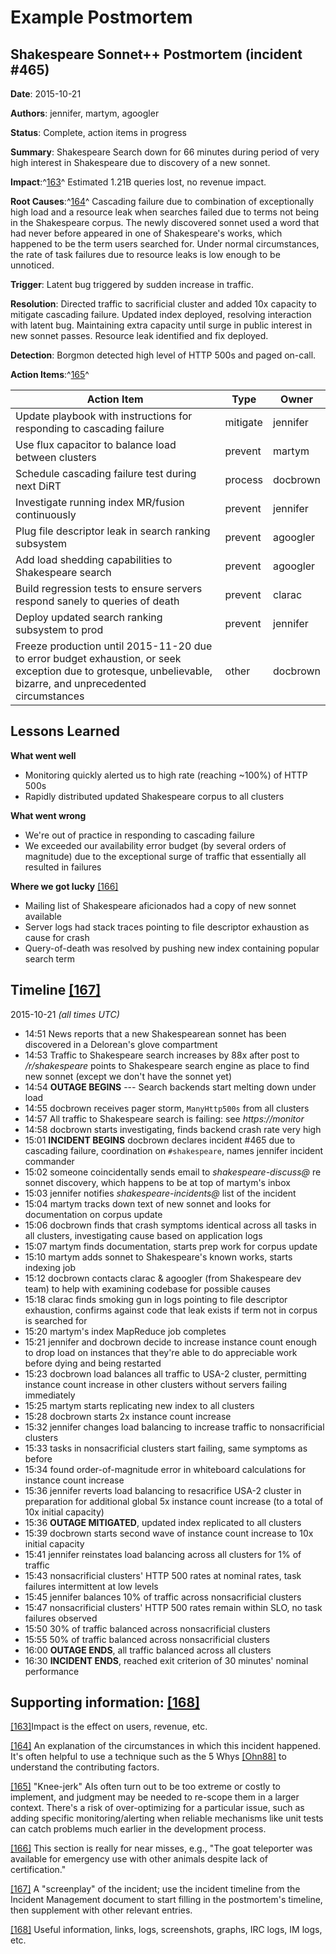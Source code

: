 Example Postmortem
==================

Shakespeare Sonnet++ Postmortem (incident #465)
-----------------------------------------------

**Date**: 2015-10-21

**Authors**: jennifer, martym, agoogler

**Status**: Complete, action items in progress

**Summary**: Shakespeare Search down for 66 minutes during period of very high interest in Shakespeare due to discovery of a new sonnet.

**Impact**:^[163](https://sre.google/sre-book/example-postmortem/#id-gA2uwFdcDB)^ Estimated 1.21B queries lost, no revenue impact.

**Root Causes**:^[164](https://sre.google/sre-book/example-postmortem/#id-YAJuMt7iQW)^ Cascading failure due to combination of exceptionally high load and a resource leak when searches failed due to terms not being in the Shakespeare corpus. The newly discovered sonnet used a word that had never before appeared in one of Shakespeare's works, which happened to be the term users searched for. Under normal circumstances, the rate of task failures due to resource leaks is low enough to be unnoticed.

**Trigger**: Latent bug triggered by sudden increase in traffic.

**Resolution**: Directed traffic to sacrificial cluster and added 10x capacity to mitigate cascading failure. Updated index deployed, resolving interaction with latent bug. Maintaining extra capacity until surge in public interest in new sonnet passes. Resource leak identified and fix deployed.

**Detection**: Borgmon detected high level of HTTP 500s and paged on-call.

**Action Items**:^[165](https://sre.google/sre-book/example-postmortem/#id-lM2ulFwsKD)^

| Action Item                                                                                                                                                   | Type     | Owner    |
|---------------------------------------------------------------------------------------------------------------------------------------------------------------|----------|----------|
| Update playbook with instructions for responding to cascading failure                                                                                         | mitigate | jennifer |
| Use flux capacitor to balance load between clusters                                                                                                           | prevent  | martym   |
| Schedule cascading failure test during next DiRT                                                                                                              | process  | docbrown |
| Investigate running index MR/fusion continuously                                                                                                              | prevent  | jennifer |
| Plug file descriptor leak in search ranking subsystem                                                                                                         | prevent  | agoogler |
| Add load shedding capabilities to Shakespeare search                                                                                                          | prevent  | agoogler |
| Build regression tests to ensure servers respond sanely to queries of death                                                                                   | prevent  | clarac   |
| Deploy updated search ranking subsystem to prod                                                                                                               | prevent  | jennifer |
| Freeze production until 2015-11-20 due to error budget exhaustion, or seek exception due to grotesque, unbelievable, bizarre, and unprecedented circumstances | other    | docbrown |


Lessons Learned
---------------

**What went well**

-   Monitoring quickly alerted us to high rate (reaching ~100%) of HTTP 500s
-   Rapidly distributed updated Shakespeare corpus to all clusters

**What went wrong**

-   We're out of practice in responding to cascading failure
-   We exceeded our availability error budget (by several orders of magnitude) due to the exceptional surge of traffic that essentially all resulted in failures

**Where we got lucky** [[166]](https://sre.google/sre-book/example-postmortem/#id-mX2uoSWSotMfzG)

-   Mailing list of Shakespeare aficionados had a copy of new sonnet available
-   Server logs had stack traces pointing to file descriptor exhaustion as cause for crash
-   Query-of-death was resolved by pushing new index containing popular search term

Timeline [[167]](https://sre.google/sre-book/example-postmortem/#id-N1KFnSNSAS9a)
--------------------------------------------------------------------------------

2015-10-21 *(all times UTC)*

-   14:51 News reports that a new Shakespearean sonnet has been discovered in a Delorean's glove compartment
-   14:53 Traffic to Shakespeare search increases by 88x after post to */r/shakespeare* points to Shakespeare search engine as place to find new sonnet (except we don't have the sonnet yet)
-   14:54 **OUTAGE BEGINS** --- Search backends start melting down under load
-   14:55 docbrown receives pager storm, `ManyHttp500s` from all clusters
-   14:57 All traffic to Shakespeare search is failing: see *https://monitor*
-   14:58 docbrown starts investigating, finds backend crash rate very high
-   15:01 **INCIDENT BEGINS** docbrown declares incident #465 due to cascading failure, coordination on `#shakespeare`, names jennifer incident commander
-   15:02 someone coincidentally sends email to *shakespeare-discuss@* re sonnet discovery, which happens to be at top of martym's inbox
-   15:03 jennifer notifies *shakespeare-incidents@* list of the incident
-   15:04 martym tracks down text of new sonnet and looks for documentation on corpus update
-   15:06 docbrown finds that crash symptoms identical across all tasks in all clusters, investigating cause based on application logs
-   15:07 martym finds documentation, starts prep work for corpus update
-   15:10 martym adds sonnet to Shakespeare's known works, starts indexing job
-   15:12 docbrown contacts clarac & agoogler (from Shakespeare dev team) to help with examining codebase for possible causes
-   15:18 clarac finds smoking gun in logs pointing to file descriptor exhaustion, confirms against code that leak exists if term not in corpus is searched for
-   15:20 martym's index MapReduce job completes
-   15:21 jennifer and docbrown decide to increase instance count enough to drop load on instances that they're able to do appreciable work before dying and being restarted
-   15:23 docbrown load balances all traffic to USA-2 cluster, permitting instance count increase in other clusters without servers failing immediately
-   15:25 martym starts replicating new index to all clusters
-   15:28 docbrown starts 2x instance count increase
-   15:32 jennifer changes load balancing to increase traffic to nonsacrificial clusters
-   15:33 tasks in nonsacrificial clusters start failing, same symptoms as before
-   15:34 found order-of-magnitude error in whiteboard calculations for instance count increase
-   15:36 jennifer reverts load balancing to resacrifice USA-2 cluster in preparation for additional global 5x instance count increase (to a total of 10x initial capacity)
-   15:36 **OUTAGE MITIGATED**, updated index replicated to all clusters
-   15:39 docbrown starts second wave of instance count increase to 10x initial capacity
-   15:41 jennifer reinstates load balancing across all clusters for 1% of traffic
-   15:43 nonsacrificial clusters' HTTP 500 rates at nominal rates, task failures intermittent at low levels
-   15:45 jennifer balances 10% of traffic across nonsacrificial clusters
-   15:47 nonsacrificial clusters' HTTP 500 rates remain within SLO, no task failures observed
-   15:50 30% of traffic balanced across nonsacrificial clusters
-   15:55 50% of traffic balanced across nonsacrificial clusters
-   16:00 **OUTAGE ENDS**, all traffic balanced across all clusters
-   16:30 **INCIDENT ENDS**, reached exit criterion of 30 minutes' nominal performance

Supporting information: [[168]](https://sre.google/sre-book/example-postmortem/#id-8ZQumS0SqFvo)
-----------------------------------------------------------------------------------------------

[[163]](https://sre.google/sre-book/example-postmortem/#id-gA2uwFdcDB-marker)Impact is the effect on users, revenue, etc.

[[164]](https://sre.google/sre-book/example-postmortem/#id-YAJuMt7iQW-marker) An explanation of the circumstances in which this incident happened. It's often helpful to use a technique such as the 5 Whys [[Ohn88]](https://sre.google/sre-book/bibliography#Ohn88) to understand the contributing factors.

[[165]](https://sre.google/sre-book/example-postmortem/#id-lM2ulFwsKD-marker) "Knee-jerk" AIs often turn out to be too extreme or costly to implement, and judgment may be needed to re-scope them in a larger context. There's a risk of over-optimizing for a particular issue, such as adding specific monitoring/alerting when reliable mechanisms like unit tests can catch problems much earlier in the development process.

[[166]](https://sre.google/sre-book/example-postmortem/#id-mX2uoSWSotMfzG-marker) This section is really for near misses, e.g., "The goat teleporter was available for emergency use with other animals despite lack of certification."

[[167]](https://sre.google/sre-book/example-postmortem/#id-N1KFnSNSAS9a-marker) A "screenplay" of the incident; use the incident timeline from the Incident Management document to start filling in the postmortem's timeline, then supplement with other relevant entries.

[[168]](https://sre.google/sre-book/example-postmortem/#id-8ZQumS0SqFvo-marker) Useful information, links, logs, screenshots, graphs, IRC logs, IM logs, etc.
